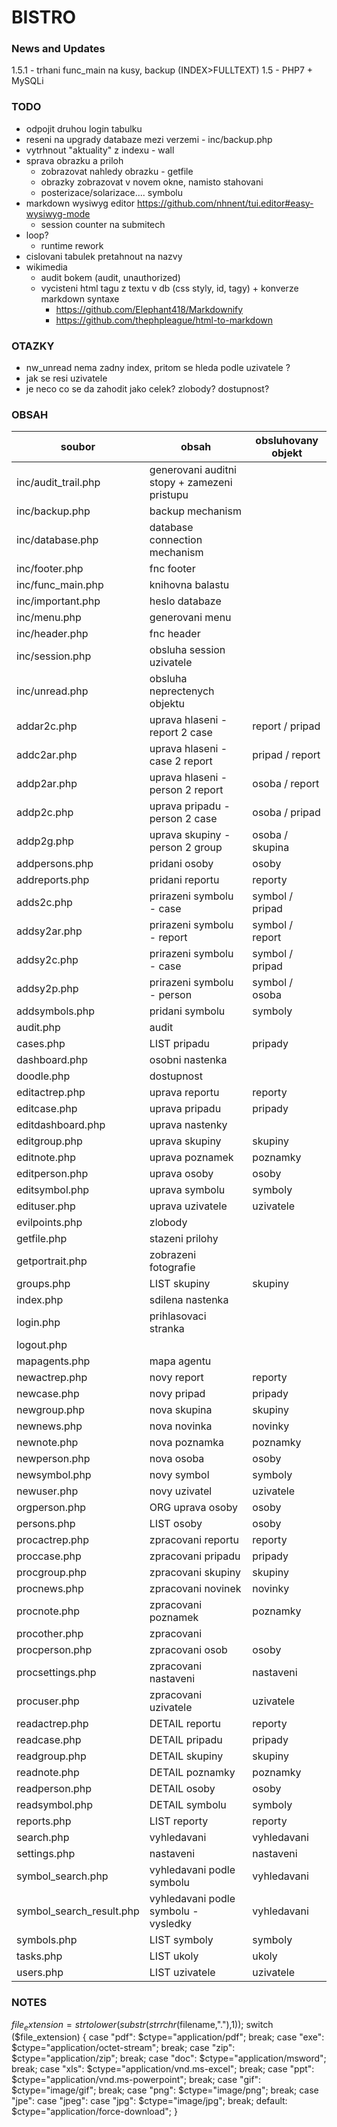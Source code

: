 # BISTRO

### News and Updates
1.5.1 - trhani func_main na kusy, backup (INDEX>FULLTEXT)
1.5 - PHP7 + MySQLi

### TODO
- odpojit druhou login tabulku
- reseni na upgrady databaze mezi verzemi - inc/backup.php
- vytrhnout "aktuality" z indexu - wall
- sprava obrazku a priloh
    - zobrazovat nahledy obrazku - getfile
    - obrazky zobrazovat v novem okne, namisto stahovani
    - posterizace/solarizace.... symbolu
- markdown wysiwyg editor https://github.com/nhnent/tui.editor#easy-wysiwyg-mode
    - session counter na submitech
- loop?
    - runtime rework
- cislovani tabulek pretahnout na nazvy 
- wikimedia
    - audit bokem (audit, unauthorized)
    - vycisteni html tagu z textu v db (css styly, id, tagy) + konverze markdown syntaxe
        - https://github.com/Elephant418/Markdownify
        - https://github.com/thephpleague/html-to-markdown

### OTAZKY
- nw_unread nema zadny index, pritom se hleda podle uzivatele ?
- jak se resi uzivatele
- je neco co se da zahodit jako celek? zlobody? dostupnost?

### OBSAH
soubor                  | obsah                                     | obsluhovany objekt
--- | --- | ---
inc/audit_trail.php     | generovani auditni stopy + zamezeni pristupu
inc/backup.php          | backup mechanism
inc/database.php        | database connection mechanism
inc/footer.php          | fnc footer
inc/func_main.php       | knihovna balastu
inc/important.php       | heslo databaze
inc/menu.php            | generovani menu
inc/header.php          | fnc header
inc/session.php         | obsluha session uzivatele
inc/unread.php          | obsluha neprectenych objektu
addar2c.php             | uprava hlaseni - report 2 case            | report / pripad
addc2ar.php             | uprava hlaseni - case 2 report            | pripad / report
addp2ar.php             | uprava hlaseni - person 2 report          | osoba / report
addp2c.php              | uprava pripadu - person 2 case            | osoba / pripad
addp2g.php              | uprava skupiny - person 2 group           | osoba / skupina
addpersons.php          | pridani osoby                             | osoby
addreports.php          | pridani reportu                           | reporty
adds2c.php              | prirazeni symbolu - case                  | symbol / pripad
addsy2ar.php            | prirazeni symbolu - report                | symbol / report
addsy2c.php             | prirazeni symbolu - case                  | symbol / pripad
addsy2p.php             | prirazeni symbolu - person                | symbol / osoba
addsymbols.php          | pridani symbolu                           | symboly
audit.php               | audit
cases.php               | LIST pripadu                              | pripady
dashboard.php           | osobni nastenka
doodle.php              | dostupnost
editactrep.php          | uprava reportu                            | reporty
editcase.php            | uprava pripadu                            | pripady
editdashboard.php       | uprava nastenky
editgroup.php           | uprava skupiny                            | skupiny
editnote.php            | uprava poznamek                           | poznamky
editperson.php          | uprava osoby                              | osoby
editsymbol.php          | uprava symbolu                            | symboly
edituser.php            | uprava uzivatele                          | uzivatele
evilpoints.php          | zlobody
getfile.php             | stazeni prilohy
getportrait.php         | zobrazeni fotografie
groups.php              | LIST skupiny                              | skupiny
index.php               | sdilena nastenka
login.php               | prihlasovaci stranka
logout.php              |
mapagents.php           | mapa agentu
newactrep.php           | novy report                               | reporty
newcase.php             | novy pripad                               | pripady
newgroup.php            | nova skupina                              | skupiny
newnews.php             | nova novinka                              | novinky
newnote.php             | nova poznamka                             | poznamky
newperson.php           | nova osoba                                | osoby
newsymbol.php           | novy symbol                               | symboly
newuser.php             | novy uzivatel                             | uzivatele
orgperson.php           | ORG uprava osoby                          | osoby
persons.php             | LIST osoby                                | osoby
procactrep.php          | zpracovani reportu                        | reporty
proccase.php            | zpracovani pripadu                        | pripady
procgroup.php           | zpracovani skupiny                        | skupiny
procnews.php            | zpracovani novinek                        | novinky
procnote.php            | zpracovani poznamek                       | poznamky
procother.php           | zpracovani 
procperson.php          | zpracovani osob                           | osoby
procsettings.php        | zpracovani nastaveni                      | nastaveni
procuser.php            | zpracovani uzivatele                      | uzivatele
readactrep.php          | DETAIL reportu                            | reporty
readcase.php            | DETAIL pripadu                            | pripady
readgroup.php           | DETAIL skupiny                            | skupiny
readnote.php            | DETAIL poznamky                           | poznamky
readperson.php          | DETAIL osoby                              | osoby
readsymbol.php          | DETAIL symbolu                            | symboly
reports.php             | LIST reporty                              | reporty
search.php              | vyhledavani                               | vyhledavani
settings.php            | nastaveni                                 | nastaveni
symbol_search.php       | vyhledavani podle symbolu                 | vyhledavani
symbol_search_result.php| vyhledavani podle symbolu - vysledky      | vyhledavani
symbols.php             | LIST symboly                              | symboly
tasks.php               | LIST ukoly                                | ukoly
users.php               | LIST uzivatele                            | uzivatele

### NOTES
   $file_extension = strtolower(substr(strrchr($filename,"."),1));
            switch ($file_extension) {
                case "pdf": $ctype="application/pdf"; break;
                case "exe": $ctype="application/octet-stream"; break;
                case "zip": $ctype="application/zip"; break;
                case "doc": $ctype="application/msword"; break;
                case "xls": $ctype="application/vnd.ms-excel"; break;
                case "ppt": $ctype="application/vnd.ms-powerpoint"; break;
                case "gif": $ctype="image/gif"; break;
                case "png": $ctype="image/png"; break;
                case "jpe": case "jpeg":
                case "jpg": $ctype="image/jpg"; break;
                default: $ctype="application/force-download";
            }